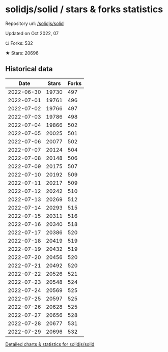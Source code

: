 # solidjs/solid / stars & forks statistics

Repository url: [/solidjs/solid](https://github.com/solidjs/solid)

Updated on Oct 2022, 07

☋ Forks: 532

★ Stars: 20696

## Historical data
| Date | Stars | Forks |
|------|-------|-------|
| 2022-06-30 | 19730 | 497 | 
| 2022-07-01 | 19761 | 496 | 
| 2022-07-02 | 19766 | 497 | 
| 2022-07-03 | 19786 | 498 | 
| 2022-07-04 | 19866 | 502 | 
| 2022-07-05 | 20025 | 501 | 
| 2022-07-06 | 20077 | 502 | 
| 2022-07-07 | 20124 | 504 | 
| 2022-07-08 | 20148 | 506 | 
| 2022-07-09 | 20175 | 507 | 
| 2022-07-10 | 20192 | 509 | 
| 2022-07-11 | 20217 | 509 | 
| 2022-07-12 | 20242 | 510 | 
| 2022-07-13 | 20269 | 512 | 
| 2022-07-14 | 20293 | 515 | 
| 2022-07-15 | 20311 | 516 | 
| 2022-07-16 | 20340 | 518 | 
| 2022-07-17 | 20386 | 520 | 
| 2022-07-18 | 20419 | 519 | 
| 2022-07-19 | 20432 | 519 | 
| 2022-07-20 | 20456 | 520 | 
| 2022-07-21 | 20492 | 520 | 
| 2022-07-22 | 20526 | 521 | 
| 2022-07-23 | 20548 | 524 | 
| 2022-07-24 | 20569 | 525 | 
| 2022-07-25 | 20597 | 525 | 
| 2022-07-26 | 20628 | 525 | 
| 2022-07-27 | 20656 | 528 | 
| 2022-07-28 | 20677 | 531 | 
| 2022-07-29 | 20696 | 532 | 


[Detailed charts & statistics for solidjs/solid](https://reviewgithub.com/rep/solidjs/solid)

